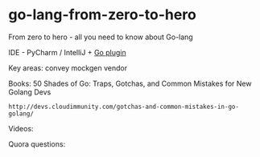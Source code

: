 # go-lang-from-zero-to-hero
From zero to hero - all you need to know about Go-lang

IDE
	- PyCharm / IntelliJ + [Go plugin](https://plugins.jetbrains.com/plugin/5047?pr=idea)

Key areas:
    convey
    mockgen
    vendor
    
Books:
    50 Shades of Go: Traps, Gotchas, and Common Mistakes for New Golang Devs

    http://devs.cloudimmunity.com/gotchas-and-common-mistakes-in-go-golang/
    
    
Videos:


Quora questions:
